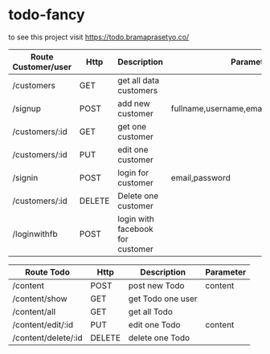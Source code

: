 # todo-fancy

to see this project visit https://todo.bramaprasetyo.co/


| Route Customer/user | Http   | Description                       | Parameter                              |
|---------------------|--------|-----------------------------------|----------------------------------------|
| /customers          | GET    | get all data customers            |                                        |
| /signup             | POST   | add new customer                  | fullname,username,email,password,phone |
| /customers/:id      | GET    | get one customer                  |                                        |
| /customers/:id      | PUT    | edit one customer                 |                                        |
| /signin             | POST   | login for customer                | email,password                         |
| /customers/:id      | DELETE | Delete one customer               |                                        |
| /loginwithfb        | POST   | login with facebook for customer  |                                        |


| Route Todo          | Http   | Description       | Parameter |
|---------------------|--------|-------------------|-----------|
| /content            | POST   | post new Todo     | content   |
| /content/show       | GET    | get Todo one user |           |
| /content/all        | GET    | get all Todo      |           |
| /content/edit/:id   | PUT    | edit one Todo     | content   |
| /content/delete/:id | DELETE | delete one Todo   |           |
